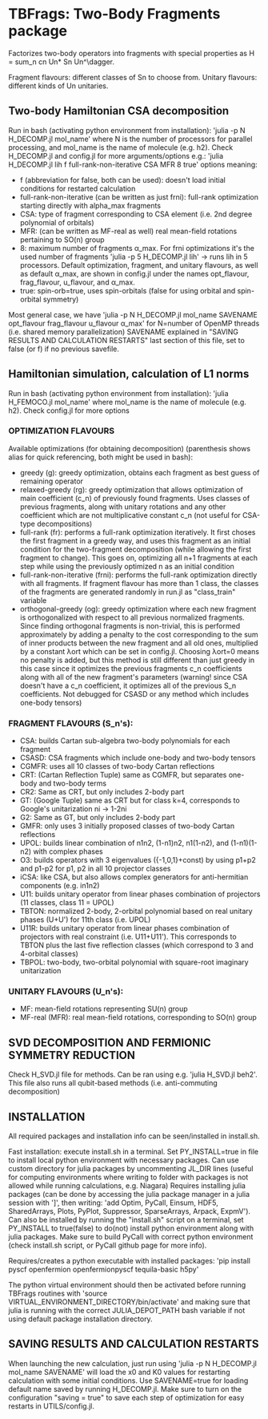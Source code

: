 #  TBFrags: Two-Body Fragments package 

Factorizes two-body operators into fragments with special properties as 
H = sum_n cn Un* Sn Un^\dagger.

Fragment flavours: different classes of Sn to choose from. Unitary flavours: different kinds of Un unitaries. 


## Two-body Hamiltonian CSA decomposition
Run in bash (activating python environment from installation):
'julia -p N H_DECOMP.jl mol_name'
where N is the number of processors for parallel processing, and mol_name is the name of molecule (e.g. h2).
Check H_DECOMP.jl and config.jl for more arguments/options
e.g.:
'julia H_DECOMP.jl lih f full-rank-non-iterative CSA MFR 8 true'
    options meaning:
- f (abbreviation for false, both can be used): doesn't load initial conditions for restarted calculation
- full-rank-non-iterative (can be written as just frni): full-rank optimization starting directly with alpha_max fragments
- CSA: type of fragment corresponding to CSA element (i.e. 2nd degree polynomial of orbitals)
- MFR: (can be written as MF-real as well) real mean-field rotations pertaining to SO(n) group
- 8: maximum number of fragments α_max. For frni optimizations it's the used number of fragments
'julia -p 5 H_DECOMP.jl lih' -> runs lih in 5 processors. Default optimization, fragment, and unitary flavours, as well as default α_max, are shown in config.jl under the names opt_flavour, frag_flavour, u_flavour, and α_max.
- true: spin-orb=true, uses spin-orbitals (false for using orbital and spin-orbital symmetry)

Most general case, we have
'julia -p N H_DECOMP.jl mol_name SAVENAME opt_flavour frag_flavour u_flavour α_max'
for N=number of OpenMP threads (i.e. shared memory parallelization)
SAVENAME explained in "SAVING RESULTS AND CALCULATION RESTARTS" last section of this file, set to false (or f) if no previous savefile.

## Hamiltonian simulation, calculation of L1 norms
Run in bash (activating python environment from installation):
'julia H_FEMOCO.jl mol_name'
where  mol_name is the name of molecule (e.g. h2).
Check config.jl for more options



### OPTIMIZATION FLAVOURS
Available optimizations (for obtaining decomposition) (parenthesis shows alias for quick referencing, both might be used in bash):
- greedy (g): greedy optimization, obtains each fragment as best guess of remaining operator
- relaxed-greedy (rg): greedy optimization that allows optimization of main coefficient (c_n) of previously found fragments. Uses classes of previous fragments, along with unitary rotations and any other coefficient which are not multiplicative constant c_n (not useful for CSA-type decompositions)
- full-rank (fr): performs a full-rank optimization iteratively. It first choses the first fragment in a greedy way, and uses this fragment as an initial condition for the two-fragment decomposition (while allowing the first fragment to change). This goes on, optimizing all n+1 fragments at each step while using the previously optimized n as an initial condition
- full-rank-non-iterative (frni): performs the full-rank optimization directly with all fragments. If fragment flavour has more than 1 class, the classes of the fragments are generated randomly in run.jl as "class_train" variable
- orthogonal-greedy (og): greedy optimization where each new fragment is orthogonalized with respect to all previous normalized fragments. Since finding orthogonal fragments is non-trivial, this is performed approximately by adding a penalty to the cost corresponding to the sum of inner products between the new fragment and all old ones, multiplied by a constant λort which can be set in config.jl. Choosing λort=0 means no penalty is added, but this method is still different than just greedy in this case since it optimizes the previous fragments c_n coefficients along with all of the new fragment's parameters (warning! since CSA doesn't have a c_n coefficient, it optimizes all of the previous S_n coefficients. Not debugged for CSASD or any method which includes one-body tensors)


### FRAGMENT FLAVOURS (S_n's):
- CSA: builds Cartan sub-algebra two-body polynomials for each fragment
- CSASD: CSA fragments which include one-body and two-body tensors
- CGMFR: uses all 10 classes of two-body Cartan reflections
- CRT: (Cartan Reflection Tuple) same as CGMFR, but separates one-body and two-body terms
- CR2: Same as CRT, but only includes 2-body part
- GT: (Google Tuple) same as CRT but for class k=4, corresponds to Google's unitarization ni -> 1-2ni
- G2: Same as GT, but only includes 2-body part
- GMFR: only uses 3 initially proposed classes of two-body Cartan reflections
- UPOL: builds linear combination of n1n2, (1-n1)n2, n1(1-n2), and (1-n1)(1-n2) with complex phases
- O3: builds operators with 3 eigenvalues ({-1,0,1}+const) by using p1+p2 and p1-p2 for p1, p2 in all 10 projector classes
- iCSA: like CSA, but also allows complex generators for anti-hermitian components (e.g. in1n2)
- U11: builds unitary operator from linear phases combination of projectors (11 classes, class 11 = UPOL)
- TBTON: normalized 2-body, 2-orbital polynomial based on real unitary phases (U+U') for 11th class (i.e. UPOL)
- U11R: builds unitary operator from linear phases combination of projectors with real constraint (i.e. U11+U11'). This corresponds to TBTON plus the last five reflection classes (which correspond to 3 and 4-orbital classes)
- TBPOL: two-body, two-orbital polynomial with square-root imaginary unitarization

### UNITARY FLAVOURS (U_n's):
- MF: mean-field rotations representing SU(n) group
- MF-real (MFR): real mean-field rotations, corresponding to SO(n) group


## SVD DECOMPOSITION AND FERMIONIC SYMMETRY REDUCTION
Check H_SVD.jl file for methods. Can be ran using e.g. 'julia H_SVD.jl beh2'. This file also runs all qubit-based methods (i.e. anti-commuting decomposition)
## INSTALLATION
All required packages and installation info can be seen/installed in install.sh.

Fast installation: execute install.sh in a terminal. Set PY_INSTALL=true in file to install local python environment with necessary packages. Can use custom directory for julia packages by uncommenting JL_DIR lines (useful for computing environments where writing to folder with packages is not allowed while running calculations, e.g. Niagara)
Requires installing julia packages (can be done by accessing the julia package manager in a julia session with ']', then writing: 'add Optim, PyCall, Einsum, HDF5, SharedArrays, Plots, PyPlot, Suppressor, SparseArrays, Arpack, ExpmV'). Can also be installed by running the "install.sh" script on a terminal, set PY_INSTALL to true(false) to do(not) install python environment along with julia packages. Make sure to build PyCall with correct python environment (check install.sh script, or PyCall github page for more info).

Requires/creates a python executable with installed packages:
'pip install pyscf openfermion openfermionpyscf tequila-basic h5py'

The python virtual environment should then be activated before running TBFrags routines with
'source VIRTUAL_ENVIRONMENT_DIRECTORY/bin/activate'
and making sure that julia is running with the correct JULIA_DEPOT_PATH bash variable if not using default package installation directory.


## SAVING RESULTS AND CALCULATION RESTARTS
When launching the new calculation, just run using 'julia -p N H_DECOMP.jl mol_name SAVENAME' will load the x0 and K0 values for restarting calculation with some initial conditions. Use SAVENAME=true for loading default name saved by running H_DECOMP.jl. Make sure to turn on the configuration "saving = true" to save each step of optimization for easy restarts in UTILS/config.jl.